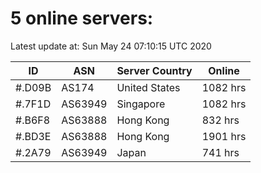 # 5 online servers:

Latest update at: Sun May 24 07:10:15 UTC 2020

| ID | ASN | Server Country | Online |
| -- | --- | -------------- | ------ |
| #.D09B | AS174 | United States | 1082 hrs |
| #.7F1D | AS63949 | Singapore | 1082 hrs |
| #.B6F8 | AS63888 | Hong Kong | 832 hrs |
| #.BD3E | AS63888 | Hong Kong | 1901 hrs |
| #.2A79 | AS63949 | Japan | 741 hrs |

